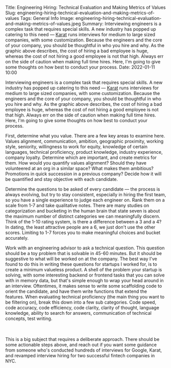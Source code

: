 Title: Engineering Hiring: Technical Evaluation and Making Metrics of Values
Slug: engineering-hiring-technical-evaluation-and-making-metrics-of-values
Tags: General Info
Image: engineering-hiring-technical-evaluation-and-making-metrics-of-values.jpeg
Summary: Interviewing engineers is a complex task that requires special skills. A new industry has popped up catering to this need — [Karat](https://karat.com?ref=mvpengineer.com) runs interviews for medium to large sized companies, with some customization. Because the engineers and the core of your company, you should be thoughtful in who you hire and why. As the graphic above describes, the cost of hiring a bad employee is huge, whereas the cost of not hiring a good employee is not that high. Always err on the side of caution when making full time hires. Here, I'm going to give some thoughts on how best to conduct your process.
Date: 2022-01-11 10:00


Interviewing engineers is a complex task that requires special skills. A new industry has popped up catering to this need — <a href="https://karat.com/">Karat</a> runs interviews for medium to large sized companies, with some customization. Because the engineers and the core of your company, you should be thoughtful in who you hire and why. As the graphic above describes, the cost of hiring a bad employee is huge, whereas the cost of not hiring a good employee is not that high. Always err on the side of caution when making full time hires. Here, I'm going to give some thoughts on how best to conduct your process.

First, determine what you value. There are a few key areas to examine here. Values alignment, communication, ambition, geographic proximity, working style, seniority, willingness to work for equity, knowledge of certain languages, technical proficiency, product knowledge, industry experience, company loyalty. Determine which are important, and create metrics for them. How would you quantify values alignment? Should they have volunteered at an org in a similar space? What makes them ambitious? Promotions in quick succession in a previous company? Decide how it will be quantified and stay objective with each candidate.

Determine the questions to be asked of every candidate — the process is always evolving, but try to stay consistent, especially in hiring the first team, so you have a single experience to judge each engineer on. Rank them on a scale from 1-7 and take qualitative notes. There are many studies on categorization and bucketing in the human brain that state seven is about the maximum number of distinct categories we can meaningfully discern. Think of the 1-10 rating system, is there a difference between a 3 and a 4? In dating, the least attractive people are a 6, we just don't use the other scores. Limiting to 1-7 forces you to make meaningful choices and bucket accurately. 

Work with an engineering advisor to ask a technical question. This question should be a toy problem that is solvable in 45-60 minutes. But it should be suggestive to what will be worked on at the company. The best way I've found to do this in writing these questions for startups I worked for, is to create a minimum valueless product. A shell of the problem your startup is solving, with some interesting backend or frontend tasks that you can solve with in memory data, but that's simple enough to wrap your head around in an interview. Oftentimes, it makes sense to write some scaffolding code to orient the candidate, and have them write functions that extend the features. When evaluating technical proficiency (the main thing you want to be filtering on), break this down into a few sub categories. Code speed, code accuracy, code efficiency, code clarity, clarity of thought, language knowledge, ability to search for answers, communication of technical concepts, test writing.

<br><br>
This is a big subject that requires a deliberate approach. There should be some actionable steps above, and reach out if you want some guidance from someone who's conducted hundreds of interviews for Google, Karat, and revamped interview hiring for two successful fintech companies in NYC.